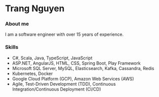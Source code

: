 # Trang Nguyen

### About me
I am a software engineer with over 15 years of experience.

### Skills
- C#, Scala, Java, TypeScript, JavaScript
- ASP.NET, AngularJS, HTML, CSS, Spring Boot, Play Framework
- Microsoft SQL Server, MySQL, Elasticsearch, Kafka, Cassandra, Redis
- Kubernetes, Docker
- Google Cloud Platform (GCP), Amazon Web Services (AWS)
- Agile, Test-Driven Development (TDD), Continuous Integration/Continuous Deployment (CI/CD)
